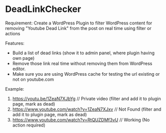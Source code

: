 # DeadLinkChecker
Requirement:
Create a WordPress Plugin to filter WordPress content for removing "Youtube Dead Link" from the post on real time using filter or actions

Features:
- Build a list of dead links (show it to admin panel, where plugin having own page)
- Remove those link real time without removing them from WordPress editor.
- Make sure you are using WordPress cache for testing the url existing or not on youtube.com

Example:
1. https://youtu.be/1ZeaN7XJbYg // Private video (filter and add it to plugin page, mark as
dead)
2. https://www.youtube.com/watch?v=1ZeaN7XJxv // Not Found (filter and add it to plugin
page, mark as dead)
3. https://www.youtube.com/watch?v=RtQUZDMf3vU // Working (No action required)